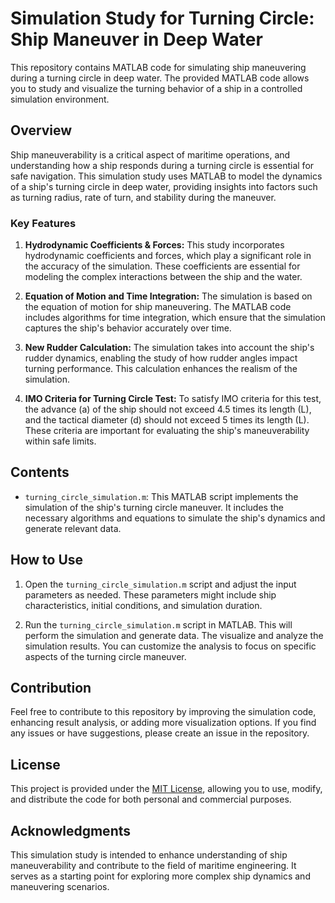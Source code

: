 # Simulation Study for Turning Circle: Ship Maneuver in Deep Water

This repository contains MATLAB code for simulating ship maneuvering during a turning circle in deep water. The provided MATLAB code allows you to study and visualize the turning behavior of a ship in a controlled simulation environment.

## Overview
Ship maneuverability is a critical aspect of maritime operations, and understanding how a ship responds during a turning circle is essential for safe navigation. This simulation study uses MATLAB to model the dynamics of a ship's turning circle in deep water, providing insights into factors such as turning radius, rate of turn, and stability during the maneuver.

### Key Features

1. **Hydrodynamic Coefficients & Forces:** This study incorporates hydrodynamic coefficients and forces, which play a significant role in the accuracy of the simulation. These coefficients are essential for modeling the complex interactions between the ship and the water.

2. **Equation of Motion and Time Integration:** The simulation is based on the equation of motion for ship maneuvering. The MATLAB code includes algorithms for time integration, which ensure that the simulation captures the ship's behavior accurately over time.

3. **New Rudder Calculation:** The simulation takes into account the ship's rudder dynamics, enabling the study of how rudder angles impact turning performance. This calculation enhances the realism of the simulation.

4. **IMO Criteria for Turning Circle Test:** To satisfy IMO criteria for this test, the advance (a) of the ship should not exceed 4.5 times its length (L), and the tactical diameter (d) should not exceed 5 times its length (L). These criteria are important for evaluating the ship's maneuverability within safe limits.

## Contents

- `turning_circle_simulation.m`: This MATLAB script implements the simulation of the ship's turning circle maneuver. It includes the necessary algorithms and equations to simulate the ship's dynamics and generate relevant data.

## How to Use

1. Open the `turning_circle_simulation.m` script and adjust the input parameters as needed. These parameters might include ship characteristics, initial conditions, and simulation duration.

2. Run the `turning_circle_simulation.m` script in MATLAB. This will perform the simulation and generate data. The visualize and analyze the simulation results. You can customize the analysis to focus on specific aspects of the turning circle maneuver.

## Contribution

Feel free to contribute to this repository by improving the simulation code, enhancing result analysis, or adding more visualization options. If you find any issues or have suggestions, please create an issue in the repository.

## License

This project is provided under the [MIT License](LICENSE), allowing you to use, modify, and distribute the code for both personal and commercial purposes.

## Acknowledgments

This simulation study is intended to enhance understanding of ship maneuverability and contribute to the field of maritime engineering. It serves as a starting point for exploring more complex ship dynamics and maneuvering scenarios.
